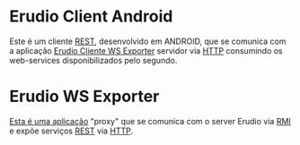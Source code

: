 # Erudio Client Android

Este é um cliente [REST](https://en.wikipedia.org/wiki/Representational_state_transfer), desenvolvido em ANDROID, que se comunica com a aplicação [Erudio Cliente WS Exporter](https://github.com/leandrocgsi/erudio-client-ws-exporter) servidor via [HTTP](https://en.wikipedia.org/wiki/Hypertext_Transfer_Protocol) consumindo os web-services disponibilizados pelo segundo.

# Erudio WS Exporter

[Esta é uma aplicação](https://github.com/leandrocgsi/erudio-client-ws-exporter) "proxy" que se comunica com o server Erudio via [RMI](https://pt.wikipedia.org/wiki/RMI) e expõe serviços [REST](https://en.wikipedia.org/wiki/Representational_state_transfer) via [HTTP](https://en.wikipedia.org/wiki/Hypertext_Transfer_Protocol).
